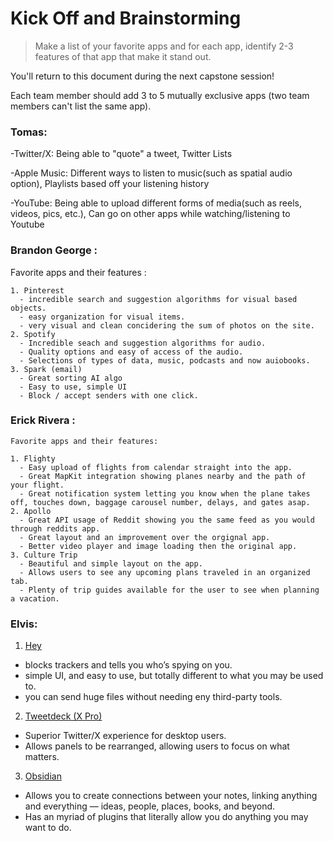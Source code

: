 # Kick Off and Brainstorming

> Make a list of your favorite apps and for each app, identify 2-3 features of that app that make it stand out.

You'll return to this document during the next capstone session!

Each team member should add 3 to 5 mutually exclusive apps (two team members can't list the same app).


### Tomas:

-Twitter/X:
  Being able to "quote" a tweet,
  Twitter Lists

-Apple Music:
  Different ways to listen to music(such as spatial audio option),
  Playlists based off your listening history

-YouTube:
  Being able to upload different forms of media(such as reels, videos, pics, etc.),
  Can go on other apps while watching/listening to Youtube


### Brandon George : 

  Favorite apps and their features :
  
    1. Pinterest
      - incredible search and suggestion algorithms for visual based objects. 
      - easy organization for visual items.
      - very visual and clean concidering the sum of photos on the site.
    2. Spotify 
      - Incredible seach and suggestion algorithms for audio.
      - Quality options and easy of access of the audio.
      - Selections of types of data, music, podcasts and now auiobooks.
    3. Spark (email)
      - Great sorting AI algo
      - Easy to use, simple UI
      - Block / accept senders with one click.

### Erick Rivera :

    Favorite apps and their features: 
    
    1. Flighty
      - Easy upload of flights from calendar straight into the app.
      - Great MapKit integration showing planes nearby and the path of your flight.
      - Great notification system letting you know when the plane takes off, touches down, baggage carousel number, delays, and gates asap.
    2. Apollo 
      - Great API usage of Reddit showing you the same feed as you would through reddits app.
      - Great layout and an improvement over the orgignal app.
      - Better video player and image loading then the original app.
    3. Culture Trip
      - Beautiful and simple layout on the app.
      - Allows users to see any upcoming plans traveled in an organized tab.
      - Plenty of trip guides available for the user to see when planning a vacation.

### Elvis:

1. [Hey](https://www.hey.com)
  - blocks trackers and tells you who’s spying on you.
  - simple UI, and easy to use, but totally different to what you may be used to.
  - you can send huge files without needing eny third-party tools.
 
 2. [Tweetdeck (X Pro)](https://tweetdeck.twitter.com/)
  - Superior Twitter/X experience for desktop users.
  - Allows panels to be rearranged, allowing users to focus on what matters.

3. [Obsidian](https://obsidian.md/)
  - Allows you to create connections between your notes, linking anything and everything — ideas, people, places, books, and beyond.
  - Has an myriad of plugins that literally allow you do anything you may want to do.
